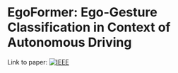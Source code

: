 # EgoFormer: Ego-Gesture Classification in Context of Autonomous Driving
 Link to paper: [![IEEE](https://www.vectorlogo.zone/logos/ieee/ieee-ar21.svg)]([https://arxiv.org/abs/2102.08005](https://ieeexplore.ieee.org/document/10508297))

